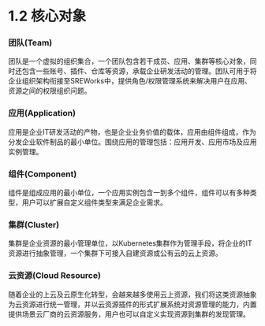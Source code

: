 # 1.2 核心对象


<a name="OiVi0"></a>
### 团队(Team)
团队是一个虚拟的组织集合，一个团队包含若干成员、应用、集群等核心对象，同时还包含一些账号、插件、仓库等资源，承载企业研发活动的管理。团队可用于将企业组织架构衔接至SREWorks中，提供角色/权限管理系统来解决用户在应用、资源之间的权限组织问题。

<a name="y6JEi"></a>
### 应用(Application)
应用是企业IT研发活动的产物，也是企业业务价值的载体，应用由组件组成，作为分发企业软件制品的最小单位。围绕应用的管理包括：应用开发、应用市场及应用实例管理。

<a name="s3vpy"></a>
### 组件(Component)
组件是组成应用的最小单位，一个应用实例包含一到多个组件，组件可以有多种类型，用户可以扩展自定义组件类型来满足企业需求。

<a name="ylpiB"></a>
### 集群(Cluster)
集群是企业资源的最小管理单位，以Kubernetes集群作为管理手段，将企业的IT资源进行抽象管理，一个集群下可接入自建资源或公有云的云上资源。

<a name="PEuYQ"></a>
### 云资源(Cloud Resource)
随着企业的上云及云原生化转型，会越来越多使用云上资源，我们将这类资源抽象为云资源进行统一管理，并以云资源插件的形式扩展系统对资源管理的能力，内置提供场景云厂商的云资源服务，用户也可以自定义实现资源到集群的发现管理。

